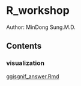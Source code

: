 # R_workshop
Author: MinDong Sung.M.D.

## Contents
### visualization
[ggisgnif_answer.Rmd](visualization/ggisgnif_answer.Rmd)